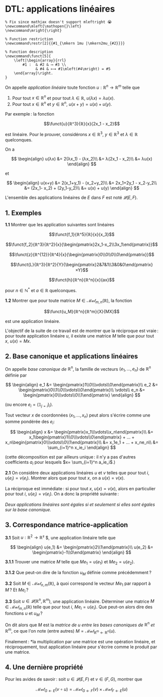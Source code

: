 <!-- LTeX: language=fr -->

DTL: applications linéaires
===========================

```{math}
% Fix since mathjax doesn't support mleftright 😭
\newcommand\mleft{\mathopen{}\left}
\newcommand\mright{\right}

% Function restriction
\newcommand\restr[2]{{#1_{\mkern 1mu |\mkern2mu_{#2}}}}

% Function description
\newcommand\funct[5]{
	\left|\begin{array}{rrl}
		#1 :  & #2 & ⟶ #3 \\
			  & #4 & ⟼ #1\mleft(#4\mright) = #5
	\end{array}\right.
}
```

On appelle *application linéaire* toute fonction $u:ℝ^n\longrightarrow ℝ^m$ telle que

1. Pour tout $x∈ℝ^n$ et pour tout $λ∈ℝ$, $u(λx) = λu(x)$.
2. Pour tout $x∈ℝ^n$ et $y∈ℝ^n$, $u(x+y) = u(x) + u(y)$.

Par exemple : la fonction

$$\funct{u}{ℝ^3}{ℝ}{x}{2x_1 - x_2}$$

est linéaire. Pour le prouver, considérons $x∈ℝ^3$, $y∈ℝ^3$ et $λ∈ℝ$ quelconques.

On a

$$
    \begin{align}
        u(λx)
            &= 2(λx_1) - (λx_2)\\
            &= λ(2x_1 - x_2)\\
            &= λu(x)
    \end{align}
$$

et

$$
    \begin{align}
        u(x+y)
            &= 2(x_1+y_1) - (x_2+y_2)\\
            &= 2x_1+2y_1 - x_2-y_2\\
            &= (2x_1- x_2) + (2y_1-y_2)\\
            &= u(x) + u(y)
    \end{align}
$$

L'ensemble des applications linéaires de $E$ dans $F$ est noté $𝓛(E,F)$.

## 1. Exemples

**1.1** Montrer que les application suivantes sont linéaires

$$\funct{f_1}{ℝ^5}{ℝ}{x}{x_3}$$

$$\funct{f_2}{ℝ^3}{ℝ^2}{x}{\begin{pmatrix}2x_1-x_2\\3x_1\end{pmatrix}}$$

$$\funct{z}{ℝ^{12}}{ℝ^4}{x}{\begin{pmatrix}0\\0\\0\\0\end{pmatrix}}$$

$$\funct{L}{ℝ^3}{ℝ^2}{Y}{\begin{pmatrix}2&7&1\\3&0&0\end{pmatrix}×Y}$$

$$\funct{h}{ℝ^n}{ℝ^n}{x}{ax}$$

pour $n∈ℕ^*$ et $a∈ℝ$ quelconques.  

**1.2** Montrer que pour toute matrice $M∈\mathcal{Mat}_{m,n}(ℝ)$, la fonction

$$\funct{u_M}{ℝ^n}{ℝ^m}{X}{MX}$$

est une application linéaire.

L'objectif de la suite de ce travail est de montrer que la réciproque est vraie : pour toute
application linéaire $u$, il existe une matrice $M$ telle que pour tout $x$, $u(x) = Mx$.

## 2. Base canonique et applications linéaires

On appelle *base canonique de $ℝ^n$*, la famille de vecteurs $(e_1, …, e_n)$ de $ℝ^n$ définie par

$$
    \begin{align}
        e_1 &= \begin{pmatrix}1\\0\\\vdots\\0\end{pmatrix}\\
        e_2 &= \begin{pmatrix}0\\1\\0\\\vdots\\0\end{pmatrix}\\
        \vdots\\
        e_n &= \begin{pmatrix}0\\\vdots\\0\\1\end{pmatrix}
    \end{align}
$$

(ou encore $e_i = (\mathbb{1}_{j=i})_i$).

Tout vecteur $x$ de coordonnées $(x_1, …, x_n)$ peut alors s'écrire comme une somme pondérée des $e_i$:

$$
    \begin{align}
        x
            &= \begin{pmatrix}x_1\\\vdots\\x_n\end{pmatrix}\\
            &= x_1\begin{pmatrix}1\\0\\\vdots\\0\end{pmatrix} + … + x_n\begin{pmatrix}0\\\vdots\\0\\1\end{pmatrix}\\
            &= x_1e_1 + … + x_ne_n\\
            &= \sum_{i=1}^n x_ie_i
    \end{align}
$$

(cette décomposition est par ailleurs unique : il n'y a pas d'autres coefficients $a_i$ pour
lesquels $x= \sum_{i=1}^n a_ie_i$.)

**2.1** On considère deux applications linéaires $u$ et $v$ telles que pour tout $i$, $u(e_i)=v(e_i)$.
Montrer alors que pour tout $x$, on a $u(x)=v(x)$.

La réciproque est immédiate : si pour tout $x$, $u(x)=v(x)$, alors en particulier pour tout $i$,
$u(e_i)=v(e_i)$. On a donc la propriété suivante :

*Deux applications linéaires sont égales si et seulement si elles sont égales sur la base canonique.*

## 3. Correspondance matrice-application

**3.1** Soit $u: ℝ^2\longrightarrow ℝ²$ $, une application linéaire telle que

$$
    \begin{align}
        u(e_1) &= \begin{pmatrix}2\\1\end{pmatrix}\\
        u(e_2) &= \begin{pmatrix}-1\\0\end{pmatrix}
    \end{align}
$$

**3.1.1** Trouver une matrice $M$ telle que $Me_1 = u(e_1)$ et $Me_2=u(e_2)$.

**3.1.2** Que peut-on dire de la fonction $u_M$ définie comme précédemment ?

**3.2** Soit $M∈\mathcal{Mat}_{n,m}(ℝ)$, à quoi correspond le vecteur $Me_1$ par rapport à $M$ ? Et $Me_i$ ?

**3.3** Soit $u∈𝓛(ℝ^n, ℝ^m)$, une application linéaire. Déterminer une matrice
$M∈\mathcal{Mat}_{m,n}(ℝ)$ telle que pour tout $i$, $Me_i = u(e_i)$. Que peut-on alors dire des
fonctions $u$ et $u_M$ ?

On dit alors que $M$ est la *matrice de $u$ entre les bases canoniques de $ℝ^n$ et $ℝ^m$*, ce que
l'on note (entre autres) $M=\mathcal{Mat}_{ℝ^m←ℝ^n}(u)$.

Finalement : *la multiplication par une matrice est une opération linéaire, et réciproquement, tout
application linéaire peur s'écrire comme le produit par une matrice.

## 4. Une dernière propriété

Pour les avides de savoir : soit $u∈𝓛(E,F)$ et $v∈(F,G)$, montrer que

$$\mathcal{Mat}_{G←E}(v∘u)=\mathcal{Mat}_{G←F}(v)×\mathcal{Mat}_{F←E}(u)$$
